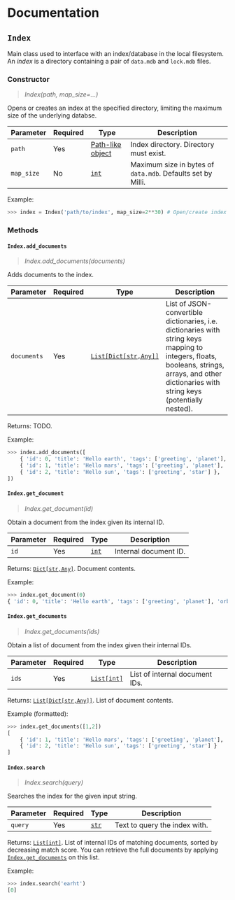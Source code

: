 # Documentation

## `Index`

Main class used to interface with an index/database in the local filesystem. An *index* is a directory containing a pair of `data.mdb` and `lock.mdb` files.

### Constructor

> *Index(path, map_size=...)*

Opens or creates an index at the specified directory, limiting the maximum size of the underlying databse.

| Parameter | Required | Type | Description |
|-----------|----------|------|-------------|
| `path` | Yes | [Path-like object](https://docs.python.org/3/glossary.html#term-path-like-object) | Index directory. Directory must exist. |
| `map_size` | No | [`int`](https://docs.python.org/3/library/functions.html#int) | Maximum size in bytes of `data.mdb`. Defaults set by Milli. |

Example:

```py
>>> index = Index('path/to/index', map_size=2**30) # Open/create index of up-to 1 GiB
```

### Methods

#### `Index.add_documents`

> *Index.add_documents(documents)*

Adds documents to the index.

| Parameter | Required | Type | Description |
|-----------|----------|------|-------------|
| `documents` | Yes | [`List[Dict[str,Any]]`](https://docs.python.org/3/library/typing.html#typing.List) | List of JSON-convertible dictionaries, i.e. dictionaries with string keys mapping to integers, floats, booleans, strings, arrays, and other dictionaries with string keys (potentially nested). |

Returns: TODO.

Example:

```py
>>> index.add_documents([
    { 'id': 0, 'title': 'Hello earth', 'tags': ['greeting', 'planet'], 'orbit': 3 },
    { 'id': 1, 'title': 'Hello mars', 'tags': ['greeting', 'planet'], 'orbit': 4 },
    { 'id': 2, 'title': 'Hello sun', 'tags': ['greeting', 'star'] },
])
```

#### `Index.get_document`

> *Index.get_document(id)*

Obtain a document from the index given its internal ID.

| Parameter | Required | Type | Description |
|-----------|----------|------|-------------|
| `id` | Yes | [`int`](https://docs.python.org/3/library/functions.html#int) | Internal document ID. |

Returns: [`Dict[str,Any]`](https://docs.python.org/3/library/typing.html#typing.Dict). Document contents.

Example:

```py
>>> index.get_document(0)
{ 'id': 0, 'title': 'Hello earth', 'tags': ['greeting', 'planet'], 'orbit': 3 }
```

#### `Index.get_documents`

> *Index.get_documents(ids)*

Obtain a list of document from the index given their internal IDs.

| Parameter | Required | Type | Description |
|-----------|----------|------|-------------|
| `ids` | Yes | [`List[int]`](https://docs.python.org/3/library/typing.html#typing.List) | List of internal document IDs. |

Returns: [`List[Dict[str,Any]]`](https://docs.python.org/3/library/typing.html#typing.List). List of document contents.

Example (formatted):
```py
>>> index.get_documents([1,2])
[
    { 'id': 1, 'title': 'Hello mars', 'tags': ['greeting', 'planet'], 'orbit': 4 },
    { 'id': 2, 'title': 'Hello sun', 'tags': ['greeting', 'star'] }
]
```

#### `Index.search`

> *Index.search(query)*

Searches the index for the given input string.

| Parameter | Required | Type | Description |
|-----------|----------|------|-------------|
| `query` | Yes | [`str`](https://docs.python.org/3/library/stdtypes.html#str) | Text to query the index with. |

Returns: [`List[int]`](https://docs.python.org/3/library/typing.html#typing.List). List of internal IDs of matching documents, sorted by decreasing match score. You can retrieve the full documents by applying [`Index.get_documents`](#indexget_documents) on this list.

Example:

```py
>>> index.search('earht')
[0]
```
